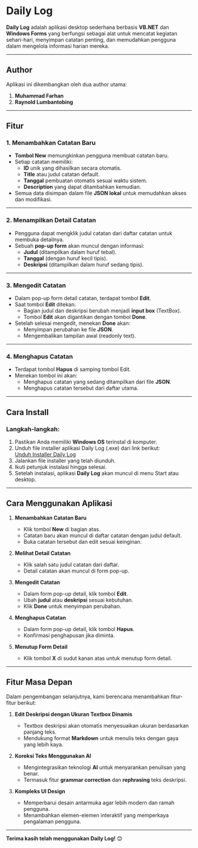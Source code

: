 ﻿# Daily Log

**Daily Log** adalah aplikasi desktop sederhana berbasis **VB.NET** dan **Windows Forms** yang berfungsi sebagai alat untuk mencatat kegiatan sehari-hari, menyimpan catatan penting, dan memudahkan pengguna dalam mengelola informasi harian mereka.

---

## **Author**

Aplikasi ini dikembangkan oleh dua author utama:

1. **Muhammad Farhan**  
2. **Raynold Lumbantobing**  

---

## **Fitur**

### **1. Menambahkan Catatan Baru**
- **Tombol New** memungkinkan pengguna membuat catatan baru.  
- Setiap catatan memiliki:
  - **ID** unik yang dihasilkan secara otomatis.  
  - **Title** atau judul catatan default.  
  - **Tanggal** pembuatan otomatis sesuai waktu sistem.  
  - **Description** yang dapat ditambahkan kemudian.  
- Semua data disimpan dalam file **JSON lokal** untuk memudahkan akses dan modifikasi.

---

### **2. Menampilkan Detail Catatan**
- Pengguna dapat mengklik judul catatan dari daftar catatan untuk membuka detailnya.  
- Sebuah **pop-up form** akan muncul dengan informasi:
  - **Judul** (ditampilkan dalam huruf tebal).  
  - **Tanggal** (dengan huruf kecil tipis).  
  - **Deskripsi** (ditampilkan dalam huruf sedang tipis).

---

### **3. Mengedit Catatan**
- Dalam pop-up form detail catatan, terdapat tombol **Edit**.  
- Saat tombol **Edit** ditekan:
  - Bagian judul dan deskripsi berubah menjadi **input box** (TextBox).  
  - Tombol **Edit** akan digantikan dengan tombol **Done**.  
- Setelah selesai mengedit, menekan **Done** akan:
  - Menyimpan perubahan ke file **JSON**.  
  - Mengembalikan tampilan awal (readonly text).

---

### **4. Menghapus Catatan**
- Terdapat tombol **Hapus** di samping tombol Edit.  
- Menekan tombol ini akan:
  - Menghapus catatan yang sedang ditampilkan dari file **JSON**.  
  - Menghapus catatan tersebut dari daftar utama.

---

## **Cara Install**

### **Langkah-langkah:**
1. Pastikan Anda memiliki **Windows OS** terinstal di komputer.  
2. Unduh file installer aplikasi Daily Log (.exe) dari link berikut:  
   [Unduh Installer Daily Log](https://github.com/aan-cloud/daily-log-installer)
3. Jalankan file installer yang telah diunduh.  
4. Ikuti petunjuk instalasi hingga selesai.  
5. Setelah instalasi, aplikasi **Daily Log** akan muncul di menu Start atau desktop.

---

## **Cara Menggunakan Aplikasi**

1. **Menambahkan Catatan Baru**
   - Klik tombol **New** di bagian atas.  
   - Catatan baru akan muncul di daftar catatan dengan judul default.  
   - Buka catatan tersebut dan edit sesuai keinginan.

2. **Melihat Detail Catatan**
   - Klik salah satu judul catatan dari daftar.  
   - Detail catatan akan muncul di form pop-up.

3. **Mengedit Catatan**
   - Dalam form pop-up detail, klik tombol **Edit**.  
   - Ubah **judul** atau **deskripsi** sesuai kebutuhan.  
   - Klik **Done** untuk menyimpan perubahan.

4. **Menghapus Catatan**
   - Dalam form pop-up detail, klik tombol **Hapus**.  
   - Konfirmasi penghapusan jika diminta.

5. **Menutup Form Detail**
   - Klik tombol **X** di sudut kanan atas untuk menutup form detail.

---

## **Fitur Masa Depan**

Dalam pengembangan selanjutnya, kami berencana menambahkan fitur-fitur berikut:

1. **Edit Deskripsi dengan Ukuran Textbox Dinamis**  
   - Textbox deskripsi akan otomatis menyesuaikan ukuran berdasarkan panjang teks.  
   - Mendukung format **Markdown** untuk menulis teks dengan gaya yang lebih kaya.

2. **Koreksi Teks Menggunakan AI**  
   - Mengintegrasikan teknologi **AI** untuk menyarankan penulisan yang benar.  
   - Termasuk fitur **grammar correction** dan **rephrasing** teks deskripsi.

3. **Kompleks UI Design**  
   - Memperbarui desain antarmuka agar lebih modern dan ramah pengguna.  
   - Menambahkan elemen-elemen interaktif yang memperkaya pengalaman pengguna.

---

**Terima kasih telah menggunakan Daily Log!** 😊
